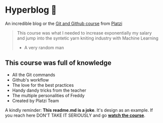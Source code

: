 # Hyperblog 💚
An incredible blog or the [Git and Github course](https://platzi.com/cursos/git-github/ " Git and Github course") from [Platzi](https://platzi.com/ "Platzi")
> This course was what I needed to increase exponentially my salary and jump into the syntetic yarn kniting industry with Machine Learning
> - A very random man

## This course was full of knowledge
* All the Git commands
* Github's workflow
* The love for the best practices
* Handy dandy tricks from the teacher
* The multiple personalities of Freddy
* Created by Platzi Team

A kindly reminder: **This readme.md is a joke**.  It's design as an example. If you reach here DON'T TAKE IT SERIOUSLY and go [**watch the course**](https://platzi.com/cursos/git-github/ "watch the course").